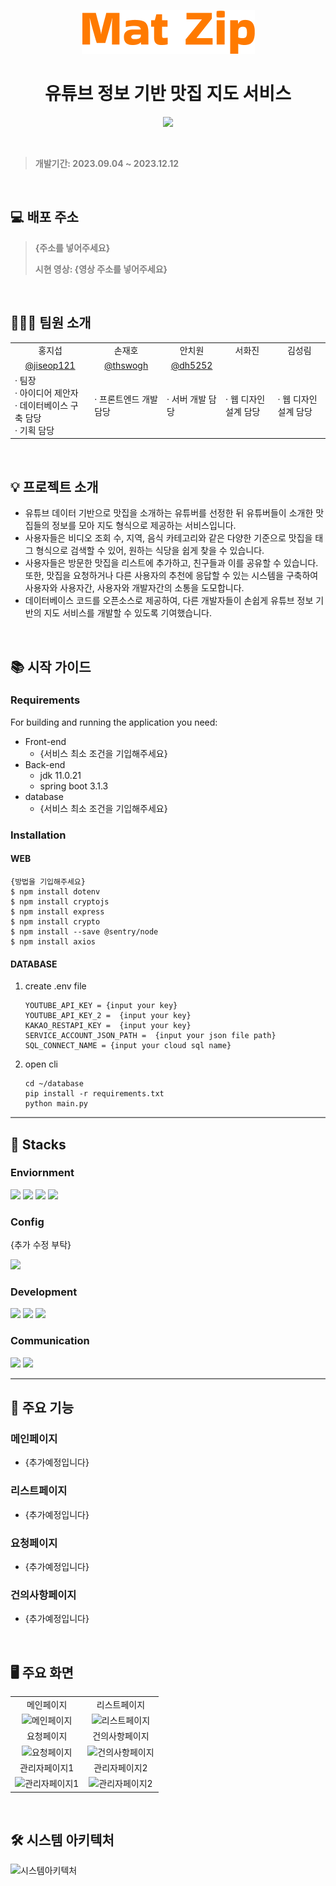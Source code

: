 
<p align="center">
  <img src="images/img_1.png" alt="맛집사이트로고">
</p>

<h1 align="center">유튜브 정보 기반 맛집 지도 서비스</h1>
<p align="center"><a href="https://hits.seeyoufarm.com"><img src="https://hits.seeyoufarm.com/api/count/incr/badge.svg?url=https%3A%2F%2Fgithub.com%2Fparkyolo%2FminiHanaInsurance&count_bg=%232BB1A9&title_bg=%23555555&icon=&icon_color=%23E7E7E7&title=hits&edge_flat=false"/></a></p>

<br>

> <p style="color:gray; font-weight:bold;"></p>
> <p style="color:gray; font-weight:bold;">개발기간: 2023.09.04 ~ 2023.12.12</p>

<br>

## 💻 배포 주소

> <p style="color:gray; font-weight:bold;">{주소를 넣어주세요}<p>
> <p style="color:gray; font-weight:bold;">시현 영상: {영상 주소를 넣어주세요}</p>

<br>

## 🙋🏻‍♀️ 팀원 소개
<table>
    <tr>
        <td align="center">홍지섭</td>
        <td align="center">손재호</td>
        <td align="center">안치원</td>
        <td align="center">서화진</td>
        <td align="center">김성림</td>
    </tr>
    <tr>
        <td align="center"><a href="https://github.com/jiseop121">@jiseop121</a></td>
        <td align="center"><a href="https://github.com/thswogh">@thswogh</a></td>
      <td align="center"><a href="https://github.com/dh5252">@dh5252</a></td>
    </tr>
    <tr>
        <td>&middot; 팀장<br>&middot; 아이디어 제안자<br>&middot; 데이터베이스 구축 담당<br>&middot; 기획 담당</td>
        <td>&middot; 프론트엔드 개발 담당</td>
        <td>&middot; 서버 개발 담당</td>
        <td>&middot; 웹 디자인 설계 담당</td>
        <td>&middot; 웹 디자인 설계 담당</td>
    </tr>
</table>

<br>

## 💡 프로젝트 소개
- 유튜브 데이터 기반으로 맛집을 소개하는 유튜버를 선정한 뒤 유튜버들이 소개한 맛집들의 정보를 모아 지도 형식으로 제공하는 서비스입니다.
- 사용자들은 비디오 조회 수, 지역, 음식 카테고리와 같은 다양한 기준으로 맛집을 태그 형식으로 검색할 수 있어, 원하는 식당을 쉽게 찾을 수 있습니다.
- 사용자들은 방문한 맛집을 리스트에 추가하고, 친구들과 이를 공유할 수 있습니다. 또한, 맛집을 요청하거나 다른 사용자의 추천에 응답할 수 있는 시스템을 구축하여 사용자와 사용자간, 사용자와 개발자간의 소통을 도모합니다.
- 데이터베이스 코드를 오픈소스로 제공하여, 다른 개발자들이 손쉽게 유튜브 정보 기반의 지도 서비스를 개발할 수 있도록 기여했습니다.

<br>

## 📚 시작 가이드
### Requirements
For building and running the application you need:
- Front-end
  - {서비스 최소 조건을 기입해주세요}
- Back-end
  - jdk 11.0.21
  - spring boot 3.1.3
- database
  - {서비스 최소 조건을 기입해주세요}

### Installation

#### WEB
```
{방법을 기입해주세요}
$ npm install dotenv
$ npm install cryptojs
$ npm install express
$ npm install crypto
$ npm install --save @sentry/node
$ npm install axios
```
#### DATABASE
1. create .env file
    ```
    YOUTUBE_API_KEY = {input your key}
    YOUTUBE_API_KEY_2 =  {input your key}
    KAKAO_RESTAPI_KEY =  {input your key}
    SERVICE_ACCOUNT_JSON_PATH =  {input your json file path}
    SQL_CONNECT_NAME = {input your cloud sql name}
   ```
2. open cli
    ```
    cd ~/database
    pip install -r requirements.txt
    python main.py
    ```

<hr style="border:0; height:2px; background:gray;">

## 🐸 Stacks

### Enviornment
<img src="https://img.shields.io/badge/VISUAL STUDIO CODE-007ACC?style=flat-square&logo=visualstudiocode&logoColor=white"> 
<img src="https://img.shields.io/badge/GIT-F05032?style=flat-square&logo=git&logoColor=white"> 
<img src="https://img.shields.io/badge/GITHUB-181717?style=flat-square&logo=github&logoColor=white">
<img src="https://img.shields.io/badge/PyCharm-181717?style=flat-square&logo=pycharm&logoColor=white">

### Config
{추가 수정 부탁}

<img src="https://img.shields.io/badge/NPM-CB3837?style=flat-square&logo=npm&logoColor=white">

### Development
<img src="https://img.shields.io/badge/Spring-6DB33F?style=flat-square&logo=spring&logoColor=white">
<img src="https://img.shields.io/badge/React-61DAFB?style=flat-square&logo=React&logoColor=white">
<img src="https://img.shields.io/badge/Python-3776AB?style=flat-square&logo=python&logoColor=white">

### Communication
<img src="https://img.shields.io/badge/NOTION-000000?style=flat-square&logo=notion&logoColor=white">
<img src="https://img.shields.io/badge/GITHUB-181717?style=flat-square&logo=github&logoColor=white">

<hr style="border:0; height:2px; background:gray;">

## 📖 주요 기능
### 메인페이지
- {추가예정입니다}
### 리스트페이지
- {추가예정입니다}
### 요청페이지
- {추가예정입니다}
### 건의사항페이지
- {추가예정입니다}

<br>

## 🖥️ 주요 화면
<table>
    <tr>
        <td align="center">메인페이지</td>
        <td align="center">리스트페이지</td>
    </tr>
    <tr>
        <td align="center"><span><img width="300px" src="https://ifh.cc/g/kcBdYq.jpg" alt="메인페이지"></span></td>
        <td align="center"><span><img width="300px" src="https://ifh.cc/g/S9dZt6.jpg" alt="리스트페이지"></span></td>
    </tr>
    <tr>
        <td align="center">요청페이지</td>
        <td align="center">건의사항페이지</td>
    </tr>
    <tr>
        <td align="center"><span><img width="300px" src="https://ifh.cc/g/oOm5d3.jpg" alt="요청페이지"></span></td>
        <td align="center"><span><img width="300px" src="https://ifh.cc/g/NQ2jd9.jpg" alt="건의사항페이지"></span></td>
    </tr>
  <tr>
        <td align="center">관리자페이지1</td>
        <td align="center">관리자페이지2</td>
    </tr>
    <tr>
        <td align="center"><span><img width="300px" src="https://ifh.cc/g/Mz31WL.jpg" alt="관리자페이지1"></span></td>
        <td align="center"><span><img width="300px" src="https://ifh.cc/g/ttsfxT.jpg" alt="관리자페이지2"></span></td>
    </tr>
</table>

<br>

## 🛠️ 시스템 아키텍처
![시스템아키텍처](images/img.png)
